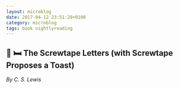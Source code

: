 ```yaml
---
layout: microblog
date: 2017-04-12 23:51:29+0100
category: microblog
tags: book nightlyreading
---
```

## 📖 🛏 The Screwtape Letters (with Screwtape Proposes a Toast)
*By C. S. Lewis*
